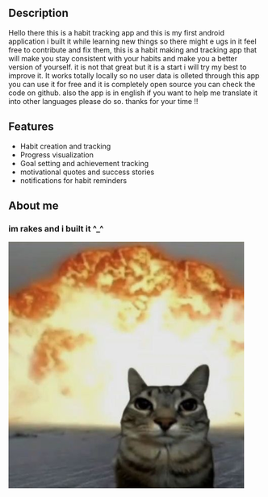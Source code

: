 ## Description 

 Hello there this is a habit tracking app and this is my first android application i built it while learning new things so there might e ugs in it feel free to contribute and fix them, this is a habit making and tracking app that will make you stay consistent with your habits and make you a better version of yourself. it is not that great but it is a start i will try my best to improve it. It works totally locally so no user data is olleted through this app you can use it for free and it is completely open source you can check the code on github. also the app is in english if you want to help me translate it into other languages please do so. thanks for your time !!



## Features

- Habit creation and tracking
- Progress visualization
- Goal setting and achievement tracking
- motivational quotes and success stories
- notifications for habit reminders

## About me 
### im rakes and i built it ^_^
   <div>
    
   ![image](cat.jpg)
   
   </div>



